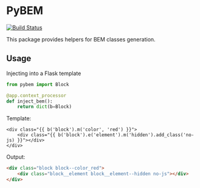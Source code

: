 # PyBEM

[![Build Status](https://travis-ci.com/knaydenov/pybem.svg?branch=master)](https://travis-ci.com/knaydenov/pybem)

This package provides helpers for BEM classes generation.

## Usage

Injecting into a Flask template

```python
from pybem import Block

@app.context_processor
def inject_bem():
    return dict(b=Block)
```

Template:

```jinja2
<div class="{{ b('block').m('color', 'red') }}">
    <div class="{{ b('block').e('element').m('hidden').add_class('no-js) }}"></div>
</div>
```

Output:

```html
<div class="block block--color_red">
    <div class="block__element block__element--hidden no-js"></div>
</div>
```